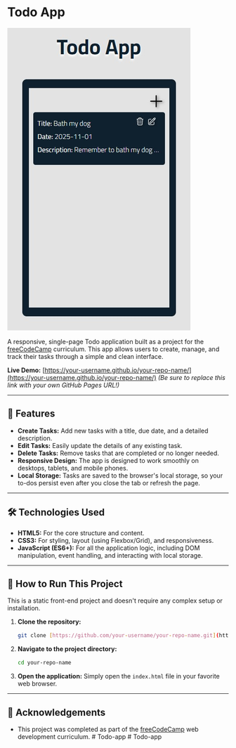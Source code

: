# Todo App

![Screenshot of the Todo App](todoPic.jpg)

A responsive, single-page Todo application built as a project for the [freeCodeCamp](https://www.freecodecamp.org/) curriculum. This app allows users to create, manage, and track their tasks through a simple and clean interface.

**Live Demo:** [https://your-username.github.io/your-repo-name/](https://your-username.github.io/your-repo-name/)
*(Be sure to replace this link with your own GitHub Pages URL!)*

---

## 🚀 Features

* **Create Tasks:** Add new tasks with a title, due date, and a detailed description.
* **Edit Tasks:** Easily update the details of any existing task.
* **Delete Tasks:** Remove tasks that are completed or no longer needed.
* **Responsive Design:** The app is designed to work smoothly on desktops, tablets, and mobile phones.
* **Local Storage:** Tasks are saved to the browser's local storage, so your to-dos persist even after you close the tab or refresh the page.

---

## 🛠️ Technologies Used

* **HTML5:** For the core structure and content.
* **CSS3:** For styling, layout (using Flexbox/Grid), and responsiveness.
* **JavaScript (ES6+):** For all the application logic, including DOM manipulation, event handling, and interacting with local storage.

---

## 🏁 How to Run This Project

This is a static front-end project and doesn't require any complex setup or installation.

1.  **Clone the repository:**
    ```sh
    git clone [https://github.com/your-username/your-repo-name.git](https://github.com/your-username/your-repo-name.git)
    ```

2.  **Navigate to the project directory:**
    ```sh
    cd your-repo-name
    ```

3.  **Open the application:**
    Simply open the `index.html` file in your favorite web browser.

---

## 🙏 Acknowledgements

* This project was completed as part of the [freeCodeCamp](https://www.freecodecamp.org/) web development curriculum.
#   T o d o - a p p 
 
 #   T o d o - a p p 
 
 